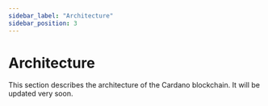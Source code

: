 ```yaml
---
sidebar_label: "Architecture"
sidebar_position: 3
---
```


# Architecture

This section describes the architecture of the Cardano blockchain. It will be updated very soon.
